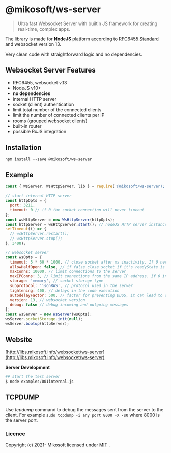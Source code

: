 # @mikosoft/ws-server
> Ultra fast Websocket Server with builtin JS framework for creating real-time, complex apps.

The library is made for **NodeJS** platform according to [RFC6455 Standard](https://tools.ietf.org/html/rfc6455) and websocket version 13.

Very clean code with straightforward logic and no dependencies.



## Websocket Server Features
- RFC6455, websocket v.13
- NodeJS v10+
- **no dependencies**
- internal HTTP server
- socket (client) authentication
- limit total number of the connected clients
- limit the number of connected clients per IP
- rooms (grouped websocket clients)
- built-in router
- possible RxJS integration



## Installation
```
npm install --save @mikosoft/ws-server
```

## Example
```js
const { WsServer, WsHttpServer, lib } = require('@mikosoft/ws-server);

// start internal HTTP server
const httpOpts = {
  port: 3211,
  timeout: 0 // if 0 the socket connection will never timeout
};
const wsHttpServer = new WsHttpServer(httpOpts);
const httpServer = wsHttpServer.start(); // nodeJS HTTP server instance
setTimeout(() => {
  // wsHttpServer.restart();
  // wsHttpServer.stop();
}, 3400);

// websocket server
const wsOpts = {
  timeout: 5 * 60 * 1000, // close socket after ms inactivity. If 0 never close. Default: 5min.
  allowHalfOpen: false, // if false close socket if it's readyState is writeOnly or readOnly. When NginX timeout socket on the client side [Client -X- NginX --- WSServer(NodeJS)]
  maxConns: 10000, // limit connections to the server
  maxIPConns: 3, // limit connections from the same IP address. If 0 infinite
  storage: 'memory', // socket storage type
  subprotocol: 'jsonRWS', // protocol used in the server
  tightening: 400, // delays in the code execution
  autodelayFactor: 500, // factor for preventing DDoS, it can lead to slower message sending when set to higher values
  version: 13, // websocket version
  debug: false // debug incoming and outgoing messages
};
const wsServer = new WsServer(wsOpts);
wsServer.socketStorage.init(null);
wsServer.bootup(httpServer);
```


## Website
[http://libs.mikosoft.info/websocket/ws-server](http://libs.mikosoft.info/websocket/ws-server)




**Server Development**
```bash
## start the test server
$ node examples/001internal.js
```


## TCPDUMP
Use *tcpdump* command to debug the messages sent from the server to the client.
For example ```sudo tcpdump -i any port 8000 -X -s0``` where 8000 is the server port.


### Licence
Copyright (c) 2021- Mikosoft licensed under [MIT](../LICENSE) .

